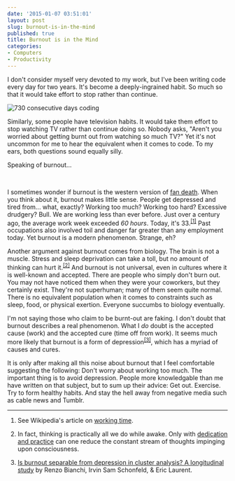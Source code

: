 ```yaml
---
date: '2015-01-07 03:51:01'
layout: post
slug: burnout-is-in-the-mind
published: true
title: Burnout is in the Mind
categories:
- Computers
- Productivity
---
```


I don't consider myself very devoted to my work, but I've been writing code every day for two years. It's become a deeply-ingrained habit. So much so that it would take effort to stop rather than continue.

<img alt="730 consecutive days coding" title="Many have TV viewing streaks longer than this." src="/images/github_streak_2_years.png" />

Similarly, some people have television habits. It would take them effort to stop watching TV rather than continue doing so. Nobody asks, "Aren't you worried about getting burnt out from watching so much TV?" Yet it's not uncommon for me to hear the equivalent when it comes to code. To my ears, both questions sound equally silly.

Speaking of burnout...

<br />

I sometimes wonder if burnout is the western version of [fan death](https://en.wikipedia.org/wiki/Fan_death). When you think about it, burnout makes little sense. People get depressed and tired from... what, exactly? Working too much? Working too hard? Excessive drudgery? Bull. We are working less than ever before. Just over a century ago, the average work week exceeded *60 hours*. Today, it's 33.<sup>[\[1\]](#ref_1)</sup> Past occupations also involved toil and danger far greater than any employment today. Yet burnout is a modern phenomenon. Strange, eh?

Another argument against burnout comes from biology. The brain is not a muscle. Stress and sleep deprivation can take a toll, but no amount of thinking can hurt it.<sup>[\[2\]](#ref_2)</sup> And burnout is not universal, even in cultures where it is well-known and accepted. There are people who simply don't burn out. You may not have noticed them when they were your coworkers, but they certainly exist. They're not superhuman; many of them seem quite normal. There is no equivalent population when it comes to constraints such as sleep, food, or physical exertion. Everyone succumbs to biology eventually.

I'm not saying those who claim to be burnt-out are faking. I don't doubt that burnout describes a real phenomenon. What I *do* doubt is the accepted cause (work) and the accepted cure (time off from work). It seems much more likely that burnout is a form of depression<sup>[\[3\]](#ref_3)</sup>, which has a myriad of causes and cures.

It is only after making all this noise about burnout that I feel comfortable suggesting the following: Don't worry about working too much. The important thing is to avoid depression. People more knowledgable than me have written on that subject, but to sum up their advice: Get out. Exercise. Try to form healthy habits. And stay the hell away from negative media such as cable news and Tumblr.

---

1. <span id="ref_1"></span>See Wikipedia's article on [working time](https://en.wikipedia.org/wiki/Working_time#Gradual_decrease_in_working_hours).

2. <span id="ref_2"></span>In fact, thinking is practically all we do while awake. Only with [dedication and practice](https://en.wikipedia.org/wiki/Mindfulness) can one reduce the constant stream of thoughts impinging upon consciousness.

3. <span id="red_3"></span>[Is burnout separable from depression in cluster analysis? A longitudinal study](/files/Bianchi_20R__20et_20al__20_28in_20press_29.pdf) by Renzo Bianchi, Irvin Sam Schonfeld, & Eric Laurent.
